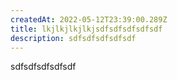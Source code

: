 ```yaml
---
createdAt: 2022-05-12T23:39:00.289Z
title: lkjlkjlkjlkjsdfsdfsdfsdfsdf
description: sdfsdfsdfsdfsdf
---
```

sdfsdfsdfsdfsdf